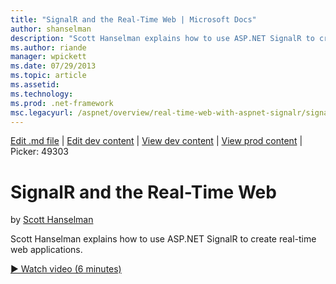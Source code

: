 ```yaml
---
title: "SignalR and the Real-Time Web | Microsoft Docs"
author: shanselman
description: "Scott Hanselman explains how to use ASP.NET SignalR to create real-time web applications."
ms.author: riande
manager: wpickett
ms.date: 07/29/2013
ms.topic: article
ms.assetid: 
ms.technology: 
ms.prod: .net-framework
msc.legacyurl: /aspnet/overview/real-time-web-with-aspnet-signalr/signalr-and-the-real-time-web
---
```

[Edit .md file](C:\Projects\msc\dev\Msc.Www\Web.ASP\App_Data\github\aspnet\overview\real-time-web-with-aspnet-signalr\signalr-and-the-real-time-web.md) | [Edit dev content](http://www.aspdev.net/umbraco#/content/content/edit/49309) | [View dev content](http://docs.aspdev.net/tutorials/aspnet/overview/real-time-web-with-aspnet-signalr/signalr-and-the-real-time-web.html) | [View prod content](http://www.asp.net/aspnet/overview/real-time-web-with-aspnet-signalr/signalr-and-the-real-time-web) | Picker: 49303

SignalR and the Real-Time Web
====================
by [Scott Hanselman](https://github.com/shanselman)

Scott Hanselman explains how to use ASP.NET SignalR to create real-time web applications.

[&#9654; Watch video (6 minutes)](https://channel9.msdn.com/Blogs/ASP-NET-Site-Videos/signalr-and-the-real-time-web)